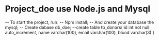 # Project_doe use Node.js and Mysql

-- To start the project, run:
-- Npm install;
-- And create your database the mysql;
-- Create dabase db_doe;
--create table tb_donors(
  id int not null auto_increment,
  name varchar(100),
  email varchar(100),
  blood varchar(3)
)
